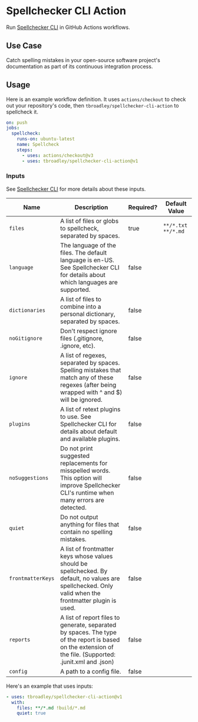 # Spellchecker CLI Action

Run [Spellchecker CLI](https://github.com/tbroadley/spellchecker-cli) in GitHub Actions workflows.

## Use Case

Catch spelling mistakes in your open-source software project's documentation as part of its continuous integration process.

## Usage

Here is an example workflow definition. It uses `actions/checkout` to check out your repository's code, then `tbroadley/spellchecker-cli-action` to spellcheck it.

```yaml
on: push
jobs:
  spellcheck:
    runs-on: ubuntu-latest
    name: Spellcheck
    steps:
      - uses: actions/checkout@v3
      - uses: tbroadley/spellchecker-cli-action@v1
```

### Inputs

See [Spellchecker CLI](https://github.com/tbroadley/spellchecker-cli) for more details about these inputs.

| Name              | Description                                                                                                                                              | Required? | Default Value      |
| ----------------- | -------------------------------------------------------------------------------------------------------------------------------------------------------- | --------- | ------------------ |
| `files`           | A list of files or globs to spellcheck, separated by spaces.                                                                                             | true      | `**/*.txt **/*.md` |
| `language`        | The language of the files. The default language is en-US. See Spellchecker CLI for details about which languages are supported.                          | false     |                    |
| `dictionaries`    | A list of files to combine into a personal dictionary, separated by spaces.                                                                              | false     |                    |
| `noGitignore`     | Don't respect ignore files (.gitignore, .ignore, etc).                                                                                                   | false     |                    |
| `ignore`          | A list of regexes, separated by spaces. Spelling mistakes that match any of these regexes (after being wrapped with ^ and $) will be ignored.            | false     |                    |
| `plugins`         | A list of retext plugins to use. See Spellchecker CLI for details about default and available plugins.                                                   | false     |                    |
| `noSuggestions`   | Do not print suggested replacements for misspelled words. This option will improve Spellchecker CLI's runtime when many errors are detected.             | false     |                    |
| `quiet`           | Do not output anything for files that contain no spelling mistakes.                                                                                      | false     |                    |
| `frontmatterKeys` | A list of frontmatter keys whose values should be spellchecked. By default, no values are spellchecked. Only valid when the frontmatter plugin is used.  | false     |                    |
| `reports`         | A list of report files to generate, separated by spaces. The type of the report is based on the extension of the file. (Supported: .junit.xml and .json) | false     |                    |
| `config`          | A path to a config file.                                                                                                                                 | false     |                    |

Here's an example that uses inputs:

```yaml
- uses: tbroadley/spellchecker-cli-action@v1
  with:
    files: **/*.md !build/*.md
    quiet: true
```

